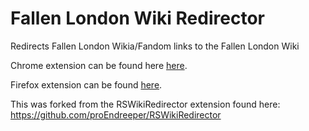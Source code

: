# Fallen London Wiki Redirector
Redirects Fallen London Wikia/Fandom links to the Fallen London Wiki

Chrome extension can be found here [here](https://chrome.google.com/webstore/detail/fl-wiki-redirector/jnpmlogkiokkkeikkebegmefeckladpj).

Firefox extension can be found [here](https://addons.mozilla.org/en-US/firefox/addon/fl-wiki-redirector/).

This was forked from the RSWikiRedirector extension found here: https://github.com/proEndreeper/RSWikiRedirector
